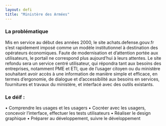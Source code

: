```yaml
---
layout: defi
title: "Ministère des Armées"
---
```


### La problématique

Mis en service au début des années 2000, le site achats.defense.gouv.fr s’est rapidement imposé comme un modèle institutionnel à destination des opérateurs économiques. Faute de modernisation et d’attention portée aux utilisateurs, le portail ne correspond plus aujourd’hui à leurs attentes. Le site refondu sera un service centré utilisateur, qui répondra tant aux besoins des entreprises, notamment PME et ETI, que de l’usager citoyen ou du ministère souhaitant avoir accès à une information de manière simple et efficace, en termes d’ergonomie, de dialogue et d’accessibilité aux besoins en services, fournitures et travaux du ministère, et interfacé avec des outils existants.

### Le déif : 

• Comprendre les usages et les usagers
• Cocréer avec les usagers, concevoir l’interface, effectuer
les tests utilisateurs
• Réaliser le design graphique
• Préparer au développement, suivre le développement
